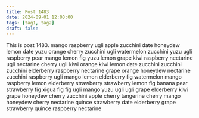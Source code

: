 ```yaml
---
title: Post 1483
date: 2024-09-01 12:00:00
tags: [tag1, tag2]
draft: false
---
```

This is post 1483.
mango
raspberry
ugli
apple
zucchini
date
honeydew
lemon
date
yuzu
orange
cherry
zucchini
ugli
watermelon
zucchini
yuzu
ugli
raspberry
pear
mango
lemon
fig
yuzu
lemon
grape
kiwi
raspberry
nectarine
ugli
nectarine
cherry
ugli
kiwi
orange
kiwi
lemon
date
zucchini
zucchini
zucchini
elderberry
raspberry
nectarine
grape
orange
honeydew
nectarine
zucchini
raspberry
ugli
mango
lemon
elderberry
fig
watermelon
mango
raspberry
lemon
elderberry
strawberry
strawberry
lemon
fig
banana
pear
strawberry
fig
xigua
fig
fig
ugli
mango
yuzu
ugli
ugli
grape
elderberry
kiwi
grape
honeydew
cherry
zucchini
apple
cherry
tangerine
cherry
mango
honeydew
cherry
nectarine
quince
strawberry
date
elderberry
grape
strawberry
quince
raspberry
nectarine
